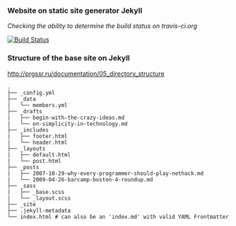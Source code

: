 ### Website on static site generator Jekyll

*Checking the ability to determine the build status on travis-ci.org*

[![Build Status](https://travis-ci.org/bopoh13/ctc-leaflet1.svg?branch=master)](https://travis-ci.org/bopoh13/ctc-leaflet1)


### Structure of the base site on Jekyll
http://prgssr.ru/documentation/05_directory_structure

```
.
├── _config.yml
├── _data
|   └── members.yml
├── _drafts
|   ├── begin-with-the-crazy-ideas.md
|   └── on-simplicity-in-technology.md
├── _includes
|   ├── footer.html
|   └── header.html
├── _layouts
|   ├── default.html
|   └── post.html
├── _posts
|   ├── 2007-10-29-why-every-programmer-should-play-nethack.md
|   └── 2009-04-26-barcamp-boston-4-roundup.md
├── _sass
|   ├── _base.scss
|   └── _layout.scss
├── _site
├── .jekyll-metadata
└── index.html # can also be an 'index.md' with valid YAML Frontmatter
```

#

